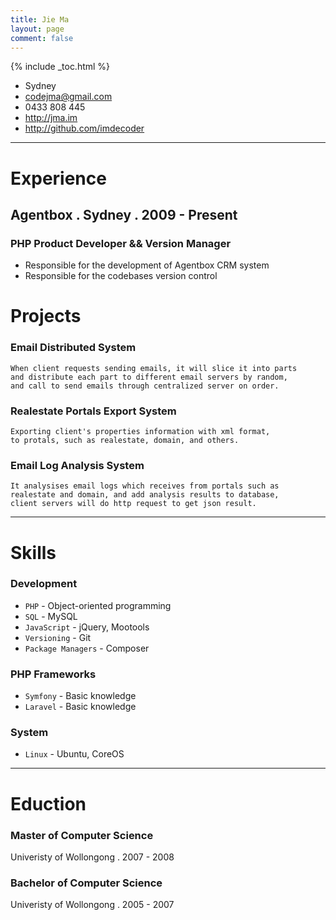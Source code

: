 ```yaml
---
title: Jie Ma
layout: page
comment: false
---
```


{% include _toc.html %}

- Sydney
- <codejma@gmail.com>
- 0433 808 445
- <http://jma.im>
- <http://github.com/imdecoder>


----

# Experience

## Agentbox . Sydney . 2009 - Present

### PHP Product Developer && Version Manager

- Responsible for the development of Agentbox CRM system
- Responsible for the codebases version control

# Projects

### Email Distributed System

    When client requests sending emails, it will slice it into parts 
    and distribute each part to different email servers by random,
    and call to send emails through centralized server on order. 

### Realestate Portals Export System

    Exporting client's properties information with xml format,
    to protals, such as realestate, domain, and others.

### Email Log Analysis System

    It analysises email logs which receives from portals such as
    realestate and domain, and add analysis results to database,
    client servers will do http request to get json result.

----

# Skills

### Development

- `PHP` - Object-oriented programming
- `SQL` - MySQL
- `JavaScript` - jQuery, Mootools
- `Versioning` - Git
- `Package Managers` - Composer

### PHP Frameworks

- `Symfony` - Basic knowledge
- `Laravel` - Basic knowledge

### System

- `Linux` - Ubuntu, CoreOS

----

# Eduction

### Master of Computer Science

Univeristy of Wollongong . 2007 - 2008

### Bachelor of Computer Science

Univeristy of Wollongong . 2005 - 2007
